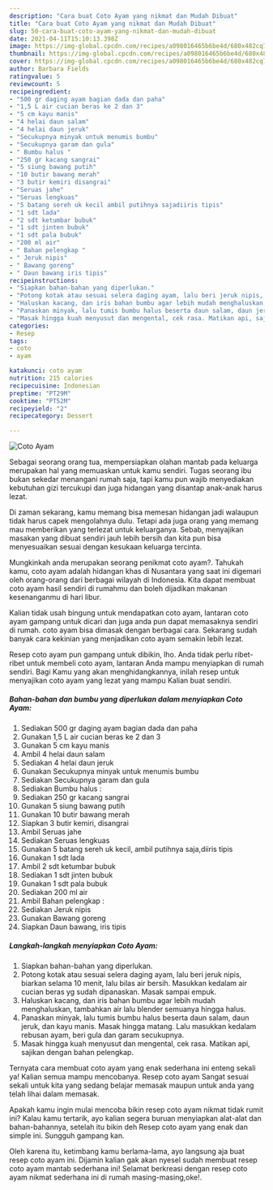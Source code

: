 ```yaml
---
description: "Cara buat Coto Ayam yang nikmat dan Mudah Dibuat"
title: "Cara buat Coto Ayam yang nikmat dan Mudah Dibuat"
slug: 50-cara-buat-coto-ayam-yang-nikmat-dan-mudah-dibuat
date: 2021-04-11T15:10:13.398Z
image: https://img-global.cpcdn.com/recipes/a098016465b6be4d/680x482cq70/coto-ayam-foto-resep-utama.jpg
thumbnail: https://img-global.cpcdn.com/recipes/a098016465b6be4d/680x482cq70/coto-ayam-foto-resep-utama.jpg
cover: https://img-global.cpcdn.com/recipes/a098016465b6be4d/680x482cq70/coto-ayam-foto-resep-utama.jpg
author: Barbara Fields
ratingvalue: 5
reviewcount: 5
recipeingredient:
- "500 gr daging ayam bagian dada dan paha"
- "1,5 L air cucian beras ke 2 dan 3"
- "5 cm kayu manis"
- "4 helai daun salam"
- "4 helai daun jeruk"
- "Secukupnya minyak untuk menumis bumbu"
- "Secukupnya garam dan gula"
- " Bumbu halus "
- "250 gr kacang sangrai"
- "5 siung bawang putih"
- "10 butir bawang merah"
- "3 butir kemiri disangrai"
- "Seruas jahe"
- "Seruas lengkuas"
- "5 batang sereh uk kecil ambil putihnya sajadiiris tipis"
- "1 sdt lada"
- "2 sdt ketumbar bubuk"
- "1 sdt jinten bubuk"
- "1 sdt pala bubuk"
- "200 ml air"
- " Bahan pelengkap "
- " Jeruk nipis"
- " Bawang goreng"
- " Daun bawang iris tipis"
recipeinstructions:
- "Siapkan bahan-bahan yang diperlukan."
- "Potong kotak atau sesuai selera daging ayam, lalu beri jeruk nipis, biarkan selama 10 menit, lalu bilas air bersih. Masukkan kedalam air cucian beras yg sudah dipanaskan. Masak sampai empuk."
- "Haluskan kacang, dan iris bahan bumbu agar lebih mudah menghaluskan, tambahkan air lalu blender semuanya hingga halus."
- "Panaskan minyak, lalu tumis bumbu halus beserta daun salam, daun jeruk, dan kayu manis. Masak hingga matang. Lalu masukkan kedalam rebusan ayam, beri gula dan garam secukupnya."
- "Masak hingga kuah menyusut dan mengental, cek rasa. Matikan api, sajikan dengan bahan pelengkap."
categories:
- Resep
tags:
- coto
- ayam

katakunci: coto ayam 
nutrition: 215 calories
recipecuisine: Indonesian
preptime: "PT29M"
cooktime: "PT52M"
recipeyield: "2"
recipecategory: Dessert

---
```



![Coto Ayam](https://img-global.cpcdn.com/recipes/a098016465b6be4d/680x482cq70/coto-ayam-foto-resep-utama.jpg)

Sebagai seorang orang tua, mempersiapkan olahan mantab pada keluarga merupakan hal yang memuaskan untuk kamu sendiri. Tugas seorang ibu bukan sekedar menangani rumah saja, tapi kamu pun wajib menyediakan kebutuhan gizi tercukupi dan juga hidangan yang disantap anak-anak harus lezat.

Di zaman  sekarang, kamu memang bisa memesan hidangan jadi walaupun tidak harus capek mengolahnya dulu. Tetapi ada juga orang yang memang mau memberikan yang terlezat untuk keluarganya. Sebab, menyajikan masakan yang dibuat sendiri jauh lebih bersih dan kita pun bisa menyesuaikan sesuai dengan kesukaan keluarga tercinta. 



Mungkinkah anda merupakan seorang penikmat coto ayam?. Tahukah kamu, coto ayam adalah hidangan khas di Nusantara yang saat ini digemari oleh orang-orang dari berbagai wilayah di Indonesia. Kita dapat membuat coto ayam hasil sendiri di rumahmu dan boleh dijadikan makanan kesenanganmu di hari libur.

Kalian tidak usah bingung untuk mendapatkan coto ayam, lantaran coto ayam gampang untuk dicari dan juga anda pun dapat memasaknya sendiri di rumah. coto ayam bisa dimasak dengan berbagai cara. Sekarang sudah banyak cara kekinian yang menjadikan coto ayam semakin lebih lezat.

Resep coto ayam pun gampang untuk dibikin, lho. Anda tidak perlu ribet-ribet untuk membeli coto ayam, lantaran Anda mampu menyiapkan di rumah sendiri. Bagi Kamu yang akan menghidangkannya, inilah resep untuk menyajikan coto ayam yang lezat yang mampu Kalian buat sendiri.

<!--inarticleads1-->

##### Bahan-bahan dan bumbu yang diperlukan dalam menyiapkan Coto Ayam:

1. Sediakan 500 gr daging ayam bagian dada dan paha
1. Gunakan 1,5 L air cucian beras ke 2 dan 3
1. Gunakan 5 cm kayu manis
1. Ambil 4 helai daun salam
1. Sediakan 4 helai daun jeruk
1. Gunakan Secukupnya minyak untuk menumis bumbu
1. Sediakan Secukupnya garam dan gula
1. Sediakan  Bumbu halus :
1. Sediakan 250 gr kacang sangrai
1. Gunakan 5 siung bawang putih
1. Gunakan 10 butir bawang merah
1. Siapkan 3 butir kemiri, disangrai
1. Ambil Seruas jahe
1. Sediakan Seruas lengkuas
1. Gunakan 5 batang sereh uk kecil, ambil putihnya saja,diiris tipis
1. Gunakan 1 sdt lada
1. Ambil 2 sdt ketumbar bubuk
1. Sediakan 1 sdt jinten bubuk
1. Gunakan 1 sdt pala bubuk
1. Sediakan 200 ml air
1. Ambil  Bahan pelengkap :
1. Sediakan  Jeruk nipis
1. Gunakan  Bawang goreng
1. Siapkan  Daun bawang, iris tipis




<!--inarticleads2-->

##### Langkah-langkah menyiapkan Coto Ayam:

1. Siapkan bahan-bahan yang diperlukan.
1. Potong kotak atau sesuai selera daging ayam, lalu beri jeruk nipis, biarkan selama 10 menit, lalu bilas air bersih. Masukkan kedalam air cucian beras yg sudah dipanaskan. Masak sampai empuk.
1. Haluskan kacang, dan iris bahan bumbu agar lebih mudah menghaluskan, tambahkan air lalu blender semuanya hingga halus.
1. Panaskan minyak, lalu tumis bumbu halus beserta daun salam, daun jeruk, dan kayu manis. Masak hingga matang. Lalu masukkan kedalam rebusan ayam, beri gula dan garam secukupnya.
1. Masak hingga kuah menyusut dan mengental, cek rasa. Matikan api, sajikan dengan bahan pelengkap.




Ternyata cara membuat coto ayam yang enak sederhana ini enteng sekali ya! Kalian semua mampu mencobanya. Resep coto ayam Sangat sesuai sekali untuk kita yang sedang belajar memasak maupun untuk anda yang telah lihai dalam memasak.

Apakah kamu ingin mulai mencoba bikin resep coto ayam nikmat tidak rumit ini? Kalau kamu tertarik, ayo kalian segera buruan menyiapkan alat-alat dan bahan-bahannya, setelah itu bikin deh Resep coto ayam yang enak dan simple ini. Sungguh gampang kan. 

Oleh karena itu, ketimbang kamu berlama-lama, ayo langsung aja buat resep coto ayam ini. Dijamin kalian gak akan nyesel sudah membuat resep coto ayam mantab sederhana ini! Selamat berkreasi dengan resep coto ayam nikmat sederhana ini di rumah masing-masing,oke!.

